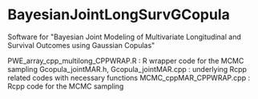 # BayesianJointLongSurvGCopula
Software for "Bayesian Joint Modeling of Multivariate Longitudinal and Survival Outcomes using Gaussian Copulas"

PWE_array_cpp_multilong_CPPWRAP.R : R wrapper code for the MCMC sampling
Gcopula_jointMAR.h, Gcopula_jointMAR.cpp : underlying Rcpp related codes with necessary functions
MCMC_cppMAR_CPPWRAP.cpp : Rcpp code for the MCMC sampling
